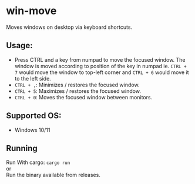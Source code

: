 # win-move
Moves windows on desktop via keyboard shortcuts.

## Usage:
- Press CTRL and a key from numpad to move the focused window. The window is moved according to position of the key in numpad ie. `CTRL + 7` would move the window to top-left corner and `CTRL + 6` would move it to the left side.
- `CTRL + ,`: Minimizes / restores the focused window.
- `CTRL + 5`: Maximizes / restores the focused window.
- `CTRL + 0`: Moves the focused window between monitors.

## Supported OS:
* Windows 10/11

## Running
Run With cargo: `cargo run`\
or\
Run the binary available from releases.
